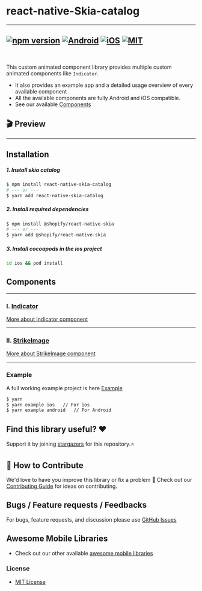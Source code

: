 # react-native-Skia-catalog

---

## [![npm version](https://img.shields.io/badge/npm%20package-0.0.2-orange)](https://www.npmjs.org/package/react-native-skia-catalog) [![Android](https://img.shields.io/badge/Platform-Android-green?logo=android)](https://www.android.com) [![iOS](https://img.shields.io/badge/Platform-iOS-green?logo=apple)](https://developer.apple.com/ios) [![MIT](https://img.shields.io/badge/License-MIT-green)](https://opensource.org/licenses/MIT)

<br>

This custom animated component library provides multiple custom animated components like `Indicator`.

- It also provides an example app and a detailed usage overview of every available component
- All the available components are fully Android and iOS compatible.
- See our available <a href="#Components">Components</a>

## 🎬 Preview

---

## Installation

##### 1. Install skia catalog

```bash
$ npm install react-native-skia-catalog
# --- or ---
$ yarn add react-native-skia-catalog
```

##### 2. Install required dependencies

```bash
$ npm install @shopify/react-native-skia
# --- or ---
$ yarn add @shopify/react-native-skia
```

##### 3. Install cocoapods in the ios project

```bash
cd ios && pod install
```

## Components

---

### Ⅰ. [Indicator](./src/components/Indicator)

[More about Indicator component](./src/components/Indicator/README.md)

---

### ⅠI. [StrikeImage](./src/components/StrikeImage/)

[More about StrikeImage component](./src/components/StrikeImage/README.md)

---

### Example

A full working example project is here [Example](./example/)

```sh
$ yarn
$ yarn example ios   // For ios
$ yarn example android   // For Android
```

## Find this library useful? ❤️

Support it by joining [stargazers](https://github.com/SimformSolutionsPvtLtd/react-native-skia-catalog/stargazers) for this repository.⭐

## 🤝 How to Contribute

We'd love to have you improve this library or fix a problem 💪
Check out our [Contributing Guide](CONTRIBUTING.md) for ideas on contributing.

## Bugs / Feature requests / Feedbacks

For bugs, feature requests, and discussion please use [GitHub Issues](https://github.com/SimformSolutionsPvtLtd/react-native-skia-catalog/issues)

## Awesome Mobile Libraries

- Check out our other available [awesome mobile libraries](https://github.com/SimformSolutionsPvtLtd/Awesome-Mobile-Libraries)

### License

- [MIT License](./LICENSE)
